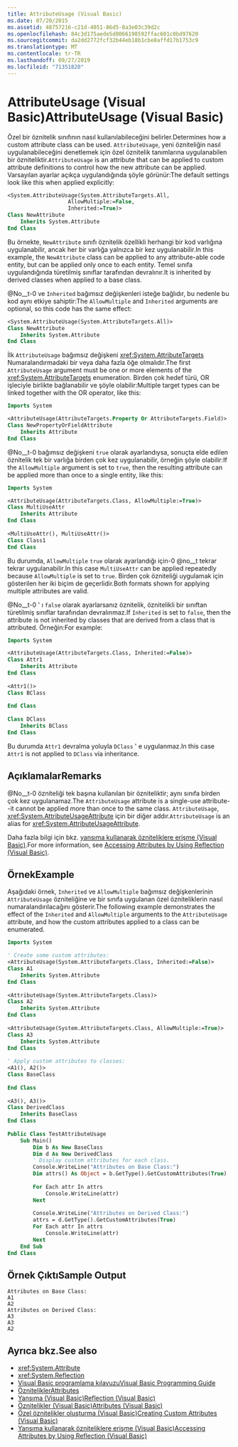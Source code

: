 ```yaml
---
title: AttributeUsage (Visual Basic)
ms.date: 07/20/2015
ms.assetid: 48757216-c21d-4051-86d5-8a3e03c39d2c
ms.openlocfilehash: 84c3d175aede5d8066198592ffac601c0bd97620
ms.sourcegitcommit: da2dd2772fcf32b44eb18b1cbe8affd17b1753c9
ms.translationtype: MT
ms.contentlocale: tr-TR
ms.lasthandoff: 09/27/2019
ms.locfileid: "71351820"
---
```

# <a name="attributeusage-visual-basic"></a><span data-ttu-id="81a52-102">AttributeUsage (Visual Basic)</span><span class="sxs-lookup"><span data-stu-id="81a52-102">AttributeUsage (Visual Basic)</span></span>
<span data-ttu-id="81a52-103">Özel bir öznitelik sınıfının nasıl kullanılabileceğini belirler.</span><span class="sxs-lookup"><span data-stu-id="81a52-103">Determines how a custom attribute class can be used.</span></span> <span data-ttu-id="81a52-104">`AttributeUsage`, yeni özniteliğin nasıl uygulanabileceğini denetlemek için özel öznitelik tanımlarına uygulanabilen bir özniteliktir.</span><span class="sxs-lookup"><span data-stu-id="81a52-104">`AttributeUsage` is an attribute that can be applied to custom attribute definitions to control how the new attribute can be applied.</span></span> <span data-ttu-id="81a52-105">Varsayılan ayarlar açıkça uygulandığında şöyle görünür:</span><span class="sxs-lookup"><span data-stu-id="81a52-105">The default settings look like this when applied explicitly:</span></span>  
  
```vb  
<System.AttributeUsage(System.AttributeTargets.All,   
                   AllowMultiple:=False,   
                   Inherited:=True)>   
Class NewAttribute  
    Inherits System.Attribute  
End Class  
```  
  
 <span data-ttu-id="81a52-106">Bu örnekte, `NewAttribute` sınıfı öznitelik özellikli herhangi bir kod varlığına uygulanabilir, ancak her bir varlığa yalnızca bir kez uygulanabilir.</span><span class="sxs-lookup"><span data-stu-id="81a52-106">In this example, the `NewAttribute` class can be applied to any attribute-able code entity, but can be applied only once to each entity.</span></span> <span data-ttu-id="81a52-107">Temel sınıfa uygulandığında türetilmiş sınıflar tarafından devralınır.</span><span class="sxs-lookup"><span data-stu-id="81a52-107">It is inherited by derived classes when applied to a base class.</span></span>  
  
 <span data-ttu-id="81a52-108">@No__t-0 ve `Inherited` bağımsız değişkenleri isteğe bağlıdır, bu nedenle bu kod aynı etkiye sahiptir:</span><span class="sxs-lookup"><span data-stu-id="81a52-108">The `AllowMultiple` and `Inherited` arguments are optional, so this code has the same effect:</span></span>  
  
```vb  
<System.AttributeUsage(System.AttributeTargets.All)>   
Class NewAttribute  
    Inherits System.Attribute  
End Class  
```  
  
 <span data-ttu-id="81a52-109">İlk `AttributeUsage` bağımsız değişkeni <xref:System.AttributeTargets> Numaralandırmadaki bir veya daha fazla öğe olmalıdır.</span><span class="sxs-lookup"><span data-stu-id="81a52-109">The first `AttributeUsage` argument must be one or more elements of the <xref:System.AttributeTargets> enumeration.</span></span> <span data-ttu-id="81a52-110">Birden çok hedef türü, OR işleciyle birlikte bağlanabilir ve şöyle olabilir:</span><span class="sxs-lookup"><span data-stu-id="81a52-110">Multiple target types can be linked together with the OR operator, like this:</span></span>  
  
```vb  
Imports System  
```  
  
```vb  
<AttributeUsage(AttributeTargets.Property Or AttributeTargets.Field)>   
Class NewPropertyOrFieldAttribute  
    Inherits Attribute  
End Class  
```  
  
 <span data-ttu-id="81a52-111">@No__t-0 bağımsız değişkeni `true` olarak ayarlandıysa, sonuçta elde edilen öznitelik tek bir varlığa birden çok kez uygulanabilir, örneğin şöyle olabilir:</span><span class="sxs-lookup"><span data-stu-id="81a52-111">If the `AllowMultiple` argument is set to `true`, then the resulting attribute can be applied more than once to a single entity, like this:</span></span>  
  
```vb  
Imports System  
```  
  
```vb  
<AttributeUsage(AttributeTargets.Class, AllowMultiple:=True)>   
Class MultiUseAttr  
    Inherits Attribute  
End Class  
  
<MultiUseAttr(), MultiUseAttr()>   
Class Class1  
End Class  
```  
  
 <span data-ttu-id="81a52-112">Bu durumda, `AllowMultiple` `true` olarak ayarlandığı için-0 @no__t tekrar tekrar uygulanabilir.</span><span class="sxs-lookup"><span data-stu-id="81a52-112">In this case `MultiUseAttr` can be applied repeatedly because `AllowMultiple` is set to `true`.</span></span> <span data-ttu-id="81a52-113">Birden çok özniteliği uygulamak için gösterilen her iki biçim de geçerlidir.</span><span class="sxs-lookup"><span data-stu-id="81a52-113">Both formats shown for applying multiple attributes are valid.</span></span>  
  
 <span data-ttu-id="81a52-114">@No__t-0 ' ı `false` olarak ayarlarsanız öznitelik, öznitelikli bir sınıftan türetilmiş sınıflar tarafından devralınmaz.</span><span class="sxs-lookup"><span data-stu-id="81a52-114">If `Inherited` is set to `false`, then the attribute is not inherited by classes that are derived from a class that is attributed.</span></span> <span data-ttu-id="81a52-115">Örneğin:</span><span class="sxs-lookup"><span data-stu-id="81a52-115">For example:</span></span>  
  
```vb  
Imports System  
```  
  
```vb  
<AttributeUsage(AttributeTargets.Class, Inherited:=False)>   
Class Attr1  
    Inherits Attribute  
End Class  
  
<Attr1()>   
Class BClass  
  
End Class    
  
Class DClass  
    Inherits BClass  
End Class  
```  
  
 <span data-ttu-id="81a52-116">Bu durumda `Attr1` devralma yoluyla `DClass` ' e uygulanmaz.</span><span class="sxs-lookup"><span data-stu-id="81a52-116">In this case `Attr1` is not applied to `DClass` via inheritance.</span></span>  
  
## <a name="remarks"></a><span data-ttu-id="81a52-117">Açıklamalar</span><span class="sxs-lookup"><span data-stu-id="81a52-117">Remarks</span></span>  
 <span data-ttu-id="81a52-118">@No__t-0 özniteliği tek başına kullanılan bir özniteliktir; aynı sınıfa birden çok kez uygulanamaz.</span><span class="sxs-lookup"><span data-stu-id="81a52-118">The `AttributeUsage` attribute is a single-use attribute--it cannot be applied more than once to the same class.</span></span> <span data-ttu-id="81a52-119">`AttributeUsage`, <xref:System.AttributeUsageAttribute> için bir diğer addır.</span><span class="sxs-lookup"><span data-stu-id="81a52-119">`AttributeUsage` is an alias for <xref:System.AttributeUsageAttribute>.</span></span>  
  
 <span data-ttu-id="81a52-120">Daha fazla bilgi için bkz. [yansıma kullanarak özniteliklere erişme (Visual Basic)](../../../../visual-basic/programming-guide/concepts/attributes/accessing-attributes-by-using-reflection.md).</span><span class="sxs-lookup"><span data-stu-id="81a52-120">For more information, see [Accessing Attributes by Using Reflection (Visual Basic)](../../../../visual-basic/programming-guide/concepts/attributes/accessing-attributes-by-using-reflection.md).</span></span>  
  
## <a name="example"></a><span data-ttu-id="81a52-121">Örnek</span><span class="sxs-lookup"><span data-stu-id="81a52-121">Example</span></span>  
 <span data-ttu-id="81a52-122">Aşağıdaki örnek, `Inherited` ve `AllowMultiple` bağımsız değişkenlerinin `AttributeUsage` özniteliğine ve bir sınıfa uygulanan özel özniteliklerin nasıl numaralandırılacağını gösterir.</span><span class="sxs-lookup"><span data-stu-id="81a52-122">The following example demonstrates the effect of the `Inherited` and `AllowMultiple` arguments to the `AttributeUsage` attribute, and how the custom attributes applied to a class can be enumerated.</span></span>  
  
```vb  
Imports System  
```  
  
```vb  
' Create some custom attributes:  
<AttributeUsage(System.AttributeTargets.Class, Inherited:=False)>   
Class A1  
    Inherits System.Attribute  
End Class  
  
<AttributeUsage(System.AttributeTargets.Class)>   
Class A2  
    Inherits System.Attribute  
End Class      
  
<AttributeUsage(System.AttributeTargets.Class, AllowMultiple:=True)>   
Class A3  
    Inherits System.Attribute  
End Class  
  
' Apply custom attributes to classes:  
<A1(), A2()>   
Class BaseClass  
  
End Class  
  
<A3(), A3()>   
Class DerivedClass  
    Inherits BaseClass  
End Class  
  
Public Class TestAttributeUsage  
    Sub Main()  
        Dim b As New BaseClass  
        Dim d As New DerivedClass  
        ' Display custom attributes for each class.  
        Console.WriteLine("Attributes on Base Class:")  
        Dim attrs() As Object = b.GetType().GetCustomAttributes(True)  
  
        For Each attr In attrs  
            Console.WriteLine(attr)  
        Next  
  
        Console.WriteLine("Attributes on Derived Class:")  
        attrs = d.GetType().GetCustomAttributes(True)  
        For Each attr In attrs  
            Console.WriteLine(attr)  
        Next              
    End Sub  
End Class  
```  
  
## <a name="sample-output"></a><span data-ttu-id="81a52-123">Örnek Çıktı</span><span class="sxs-lookup"><span data-stu-id="81a52-123">Sample Output</span></span>  
  
```console  
Attributes on Base Class:  
A1  
A2  
Attributes on Derived Class:  
A3  
A3  
A2  
```  
  
## <a name="see-also"></a><span data-ttu-id="81a52-124">Ayrıca bkz.</span><span class="sxs-lookup"><span data-stu-id="81a52-124">See also</span></span>

- <xref:System.Attribute>
- <xref:System.Reflection>
- [<span data-ttu-id="81a52-125">Visual Basic programlama kılavuzu</span><span class="sxs-lookup"><span data-stu-id="81a52-125">Visual Basic Programming Guide</span></span>](../../../../visual-basic/programming-guide/index.md)
- [<span data-ttu-id="81a52-126">Öznitelikler</span><span class="sxs-lookup"><span data-stu-id="81a52-126">Attributes</span></span>](../../../../standard/attributes/index.md)
- [<span data-ttu-id="81a52-127">Yansıma (Visual Basic)</span><span class="sxs-lookup"><span data-stu-id="81a52-127">Reflection (Visual Basic)</span></span>](../../../../visual-basic/programming-guide/concepts/reflection.md)
- [<span data-ttu-id="81a52-128">Öznitelikler (Visual Basic)</span><span class="sxs-lookup"><span data-stu-id="81a52-128">Attributes (Visual Basic)</span></span>](../../../../visual-basic/language-reference/attributes.md)
- [<span data-ttu-id="81a52-129">Özel öznitelikler oluşturma (Visual Basic)</span><span class="sxs-lookup"><span data-stu-id="81a52-129">Creating Custom Attributes (Visual Basic)</span></span>](../../../../visual-basic/programming-guide/concepts/attributes/creating-custom-attributes.md)
- [<span data-ttu-id="81a52-130">Yansıma kullanarak özniteliklere erişme (Visual Basic)</span><span class="sxs-lookup"><span data-stu-id="81a52-130">Accessing Attributes by Using Reflection (Visual Basic)</span></span>](../../../../visual-basic/programming-guide/concepts/attributes/accessing-attributes-by-using-reflection.md)
